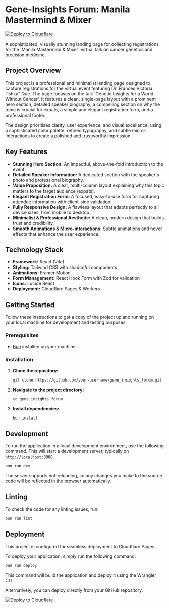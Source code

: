 # Gene-Insights Forum: Manila Mastermind & Mixer

[![Deploy to Cloudflare](https://deploy.workers.cloudflare.com/button)](https://deploy.workers.cloudflare.com/?url=https://github.com/jjanuszczak/Genetic-Insights)

A sophisticated, visually stunning landing page for collecting registrations for the 'Manila Mastermind & Mixer' virtual talk on cancer genetics and precision medicine.

## Project Overview

This project is a professional and minimalist landing page designed to capture registrations for the virtual event featuring Dr. Frances Victoria “Ishka” Que. The page focuses on the talk 'Genetic Insights for a World Without Cancer'. It features a clean, single-page layout with a prominent hero section, detailed speaker biography, a compelling section on why the topic is crucial for expats, a simple and elegant registration form, and a professional footer.

The design prioritizes clarity, user experience, and visual excellence, using a sophisticated color palette, refined typography, and subtle micro-interactions to create a polished and trustworthy impression.

## Key Features

-   **Stunning Hero Section:** An impactful, above-the-fold introduction to the event.
-   **Detailed Speaker Information:** A dedicated section with the speaker's photo and professional biography.
-   **Value Proposition:** A clear, multi-column layout explaining why this topic matters to the target audience (expats).
-   **Elegant Registration Form:** A focused, easy-to-use form for capturing attendee information with client-side validation.
-   **Fully Responsive Design:** A flawless layout that adapts perfectly to all device sizes, from mobile to desktop.
-   **Minimalist & Professional Aesthetic:** A clean, modern design that builds trust and credibility.
-   **Smooth Animations & Micro-interactions:** Subtle animations and hover effects that enhance the user experience.

## Technology Stack

-   **Framework:** React (Vite)
-   **Styling:** Tailwind CSS with shadcn/ui components
-   **Animations:** Framer Motion
-   **Form Management:** React Hook Form with Zod for validation
-   **Icons:** Lucide React
-   **Deployment:** Cloudflare Pages & Workers

## Getting Started

Follow these instructions to get a copy of the project up and running on your local machine for development and testing purposes.

### Prerequisites

-   [Bun](https://bun.sh/) installed on your machine.

### Installation

1.  **Clone the repository:**
    ```bash
    git clone https://github.com/your-username/gene_insights_forum.git
    ```
2.  **Navigate to the project directory:**
    ```bash
    cd gene_insights_forum
    ```
3.  **Install dependencies:**
    ```bash
    bun install
    ```

## Development

To run the application in a local development environment, use the following command. This will start a development server, typically on `http://localhost:3000`.

```bash
bun run dev
```

The server supports hot-reloading, so any changes you make to the source code will be reflected in the browser automatically.

## Linting

To check the code for any linting issues, run:

```bash
bun run lint
```

## Deployment

This project is configured for seamless deployment to Cloudflare Pages.

To deploy your application, simply run the following command:

```bash
bun run deploy
```

This command will build the application and deploy it using the Wrangler CLI.

Alternatively, you can deploy directly from your GitHub repository.

[![Deploy to Cloudflare](https://deploy.workers.cloudflare.com/button)](https://deploy.workers.cloudflare.com/?url=https://github.com/jjanuszczak/Genetic-Insights)